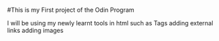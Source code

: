 #This is my First project of the Odin Program

I will be using my newly learnt tools in html such as 
Tags
adding external links
adding images 




